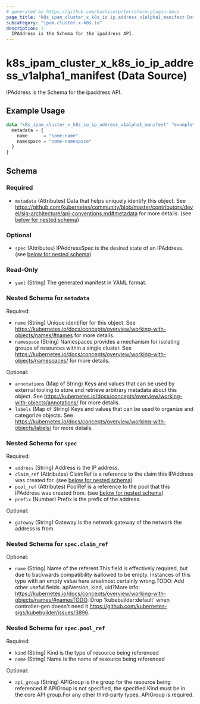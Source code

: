 ```yaml
---
# generated by https://github.com/hashicorp/terraform-plugin-docs
page_title: "k8s_ipam_cluster_x_k8s_io_ip_address_v1alpha1_manifest Data Source - terraform-provider-k8s"
subcategory: "ipam.cluster.x-k8s.io"
description: |-
  IPAddress is the Schema for the ipaddress API.
---
```


# k8s_ipam_cluster_x_k8s_io_ip_address_v1alpha1_manifest (Data Source)

IPAddress is the Schema for the ipaddress API.

## Example Usage

```terraform
data "k8s_ipam_cluster_x_k8s_io_ip_address_v1alpha1_manifest" "example" {
  metadata = {
    name      = "some-name"
    namespace = "some-namespace"
  }
}
```

<!-- schema generated by tfplugindocs -->
## Schema

### Required

- `metadata` (Attributes) Data that helps uniquely identify this object. See https://github.com/kubernetes/community/blob/master/contributors/devel/sig-architecture/api-conventions.md#metadata for more details. (see [below for nested schema](#nestedatt--metadata))

### Optional

- `spec` (Attributes) IPAddressSpec is the desired state of an IPAddress. (see [below for nested schema](#nestedatt--spec))

### Read-Only

- `yaml` (String) The generated manifest in YAML format.

<a id="nestedatt--metadata"></a>
### Nested Schema for `metadata`

Required:

- `name` (String) Unique identifier for this object. See https://kubernetes.io/docs/concepts/overview/working-with-objects/names/#names for more details.
- `namespace` (String) Namespaces provides a mechanism for isolating groups of resources within a single cluster. See https://kubernetes.io/docs/concepts/overview/working-with-objects/namespaces/ for more details.

Optional:

- `annotations` (Map of String) Keys and values that can be used by external tooling to store and retrieve arbitrary metadata about this object. See https://kubernetes.io/docs/concepts/overview/working-with-objects/annotations/ for more details.
- `labels` (Map of String) Keys and values that can be used to organize and categorize objects. See https://kubernetes.io/docs/concepts/overview/working-with-objects/labels/ for more details.


<a id="nestedatt--spec"></a>
### Nested Schema for `spec`

Required:

- `address` (String) Address is the IP address.
- `claim_ref` (Attributes) ClaimRef is a reference to the claim this IPAddress was created for. (see [below for nested schema](#nestedatt--spec--claim_ref))
- `pool_ref` (Attributes) PoolRef is a reference to the pool that this IPAddress was created from. (see [below for nested schema](#nestedatt--spec--pool_ref))
- `prefix` (Number) Prefix is the prefix of the address.

Optional:

- `gateway` (String) Gateway is the network gateway of the network the address is from.

<a id="nestedatt--spec--claim_ref"></a>
### Nested Schema for `spec.claim_ref`

Optional:

- `name` (String) Name of the referent.This field is effectively required, but due to backwards compatibility isallowed to be empty. Instances of this type with an empty value here arealmost certainly wrong.TODO: Add other useful fields. apiVersion, kind, uid?More info: https://kubernetes.io/docs/concepts/overview/working-with-objects/names/#namesTODO: Drop 'kubebuilder:default' when controller-gen doesn't need it https://github.com/kubernetes-sigs/kubebuilder/issues/3896.


<a id="nestedatt--spec--pool_ref"></a>
### Nested Schema for `spec.pool_ref`

Required:

- `kind` (String) Kind is the type of resource being referenced
- `name` (String) Name is the name of resource being referenced

Optional:

- `api_group` (String) APIGroup is the group for the resource being referenced.If APIGroup is not specified, the specified Kind must be in the core API group.For any other third-party types, APIGroup is required.
